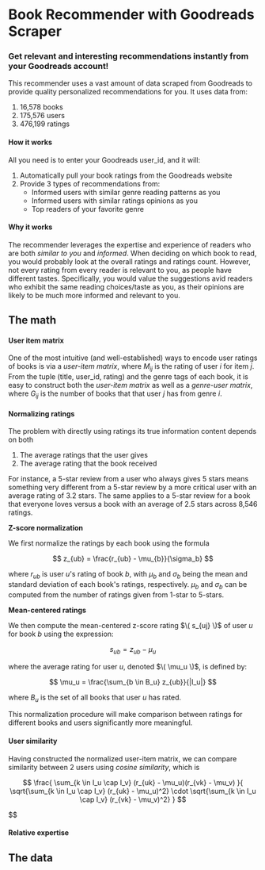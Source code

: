 # Book Recommender with Goodreads Scraper

### Get relevant and interesting recommendations instantly from your Goodreads account!

This recommender uses a vast amount of data scraped from Goodreads to provide quality personalized recommendations for you. It uses data from:
1. 16,578 books
2. 175,576 users
3. 476,199 ratings

#### How it works

All you need is to enter your Goodreads user_id, and it will:

1. Automatically pull your book ratings from the Goodreads website  
2. Provide 3 types of recommendations from:
   - Informed users with similar genre reading patterns as you  
   - Informed users with similar ratings opinions as you  
   - Top readers of your favorite genre
  
#### Why it works

The recommender leverages the expertise and experience of readers who are both *similar to you* and *informed*. 
When deciding on which book to read, you would probably look at the overall ratings and ratings count. However, not every rating from every reader is relevant to you, as people have different tastes.
Specifically, you would value the suggestions avid readers who exhibit the same reading choices/taste as you, as their opinions are likely to be much more informed and relevant to you.</br>

## The math 

#### User item matrix

One of the most intuitive (and well-established) ways to encode user ratings of books is via a *user-item matrix*, where $M_{ij}$ is the rating of user $i$ for item $j$. From the tuple (title, user_id, rating) and the genre tags of each book, it is easy to construct both the *user-item matrix* as well as a *genre-user matrix*, where $G_{ij}$ is the number of books that that user $j$ has from genre $i$.   

#### Normalizing ratings

The problem with directly using ratings its true information content depends on both
1. The average ratings that the user gives
2. The average rating that the book received </br>

For instance, a 5-star review from a user who always gives 5 stars means something very different from a 5-star review by a more critical user with an average rating of 3.2 stars. The same applies to a 5-star review for a book that everyone loves versus a book with an average of 2.5 stars across 8,546 ratings.

**Z-score normalization**

We first normalize the ratings by each book using the formula 

$$ 
z_{ub} = \frac{r_{ub} - \mu_{b}}{\sigma_b} 
$$

where $r_{ub}$ is user $u$'s rating of book $b$, with $\mu_b$ and $\sigma_{b}$ being the mean and standard deviation of each book's ratings, respectively. $\mu_b$ and $\sigma_{b}$ can be computed from the number of ratings given from 1-star to 5-stars. 

**Mean-centered ratings**

We then compute the mean-centered z-score rating $\( s_{uj} \)$ of user $u$ for book $b$ using the expression:

$$
s_{ub} = z_{ub} - \mu_u  
$$

where the average rating for user $u$, denoted $\( \mu_u \)$, is defined by:

$$
\mu_u = \frac{\sum_{b \in B_u} z_{ub}}{|I_u|} 
$$

where $B_u$ is the set of all books that user $u$ has rated.

This normalization procedure will make comparison between ratings for different books and users significantly more meaningful.

#### User similarity

Having constructed the normalized user-item matrix, we can compare similarity between 2 users using *cosine similarity*, which is 

$$
\frac{
\sum_{k \in I_u \cap I_v} (r_{uk} - \mu_u)(r_{vk} - \mu_v)
}{
\sqrt{\sum_{k \in I_u \cap I_v} (r_{uk} - \mu_u)^2} \cdot \sqrt{\sum_{k \in I_u \cap I_v} (r_{vk} - \mu_v)^2}
}
$$


$$

#### Relative expertise



## The data



